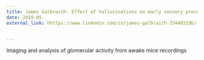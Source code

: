 ```yaml
---
title: James Galbraith- Effect of hallucinations on early sensory processing
date: 2019-05
external_link: hhttps://www.linkedin.com/in/james-galbraith-33440319b/


---
```


Imaging and analysis of glomerular activity from awake mice recordings
<!--more-->